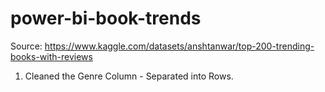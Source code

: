# power-bi-book-trends

Source: https://www.kaggle.com/datasets/anshtanwar/top-200-trending-books-with-reviews

1. Cleaned the Genre Column - Separated into Rows.
